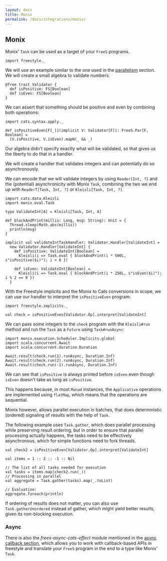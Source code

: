 ```yaml
---
layout: docs
title: Monix
permalink: /docs/integrations/monix/
---
```


## Monix

Monix' `Task` can be used as a target of your `FreeS` programs.

```tut:silent
import freestyle._
```

We will use an example similar to the one used in the [parallelism](/docs/core/parallelism/) section. We will create a small algebra to validate numbers:

```tut:book
@free trait Validator {
  def isPositive: FS[Boolean]
  def isEven: FS[Boolean]
}
```

We can assert that something should be positive and even by combining both operations:

```tut:book
import cats.syntax.apply._

def isPositiveEven[F[_]](implicit V: Validator[F]): FreeS.Par[F, Boolean] =
  (V.isPositive, V.isEven).mapN(_ && _)
```

Our algebra didn't specify exactly what will be validated, so that gives us the liberty to do that in a handler.

We will create a handler that validates integers and can potentially do so asynchronously.

We can encode that we will validate integers by using `Reader[Int, ?]` and the (potential) asynchronicity with Monix `Task`, combining the two we end up with `ReaderT[Task, Int, ?]` or `Kleisli[Task, Int, ?]`.

```tut:book
import cats.data.Kleisli
import monix.eval.Task

type ValidateInt[A] = Kleisli[Task, Int, A]

def blockAndPrint(millis: Long, msg: String): Unit = {
  Thread.sleep(Math.abs(millis))
  println(msg)
}

implicit val validateIntTaskHandler: Validator.Handler[ValidateInt] =
  new Validator.Handler[ValidateInt] {
    def isPositive: ValidateInt[Boolean] =
      Kleisli(i => Task.eval { blockAndPrint(i * 500L, s"isPositive($i)"); i > 0 })

    def isEven: ValidateInt[Boolean] =
      Kleisli(i => Task.eval { blockAndPrint(i * 250L, s"isEven($i)"); i % 2 == 0 })
  }
```

With the Freestyle implicits and the Monix to Cats conversions in scope, we can use our handler to interpret the `isPositiveEven` program:

```tut:book
import freestyle.implicits._

val check = isPositiveEven[Validator.Op].interpret[ValidateInt]
```

We can pass some integers to the `check` program with the `Kleisli#run` method and run the `Task` as a `Future` using `Task#runAsync`:

```tut:book
import monix.execution.Scheduler.Implicits.global
import scala.concurrent.Await
import scala.concurrent.duration.Duration

Await.result(check.run(1).runAsync, Duration.Inf)
Await.result(check.run(2).runAsync, Duration.Inf)
Await.result(check.run(-1).runAsync, Duration.Inf)
```

We can see that `isPositive` is always printed before `isEven` even though `isEven` doesn't take as long as `isPositive`.

This happens because, in most `Monad` instances, the `Applicative` operations are implemented using `flatMap`, which means that the operations are sequential.

Monix however, allows parallel execution in batches, that does deterministic (ordered) signaling of results with the help of `Task`.

The following example uses `Task.gather`, which does parallel processing while preserving result ordering, but in order to ensure that parallel processing actually happens, the tasks need to be effectively asynchronous, which for simple functions need to fork threads.

```tut:book
val check2 = isPositiveEven[Validator.Op].interpret[ValidateInt]

val items = 1 :: 2 :: -1 :: Nil

// The list of all tasks needed for execution
val tasks = items.map(check2.run(_))
// Processing in parallel
val aggregate = Task.gather(tasks).map(_.toList)

// Evaluation:
aggregate.foreach(println)
```              
If ordering of results does not matter, you can also use `Task.gatherUnordered` instead of gather, which might yield better results, given its non-blocking execution.

### Async

There is also the _frees-async-cats-effect_ module mentioned in the [async callback section](/docs/effects/async/), which allows you to work with callback-based APIs in freestyle and translate your `FreeS` program in the end to a type like Monix' `Task`.
